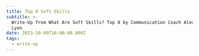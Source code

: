 ```yaml
---
title: Top 8 Soft Skills
subtitle: >-
  Write-Up from What Are Soft Skills? Top 8 by Communication Coach Alexander
  Lyon
date: 2023-10-09T16:00:00.000Z
tags:
  - write-up
---
```


